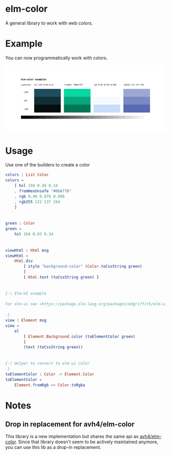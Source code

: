 # elm-color

A general library to work with web colors.

# Example

You can now programmatically work with colors.

![](./docs/Example.png)

# Usage

Use one of the builders to create a color

```elm
colors : List Color
colors =
    [ hsl 194 0.49 0.14
    , fromHexUnsafe "#06A77D"
    , rgb 0.96 0.976 0.996
    , rgb255 122 137 194
    ]


green : Color
green =
    hsl 164 0.93 0.34


viewHtml : Html msg
viewHtml =
    Html.div
        [ style "background-color" (Color.toCssString green)
        ]
        [ Html.text (toCssString green) ]


{-| Elm-UI example

For elm-ui see <https://package.elm-lang.org/packages/mdgriffith/elm-ui/latest/>

-}
view : Element msg
view =
    el
        [ Element.Background.color (toElementColor green)
        ]
        (text (toCssString green))


{-| Helper to convert to elm-ui color
-}
toElementColor : Color -> Element.Color
toElementColor =
    Element.fromRgb << Color.toRgba
```

# Notes

## Drop in replacement for avh4/elm-color

This library is a new implementation but shares the same api as [avh4/elm-color](https://package.elm-lang.org/packages/avh4/elm-color/latest/). Since that library doesn't seem to be actively maintained anymore, you can use this lib as a drop-in replacement.


